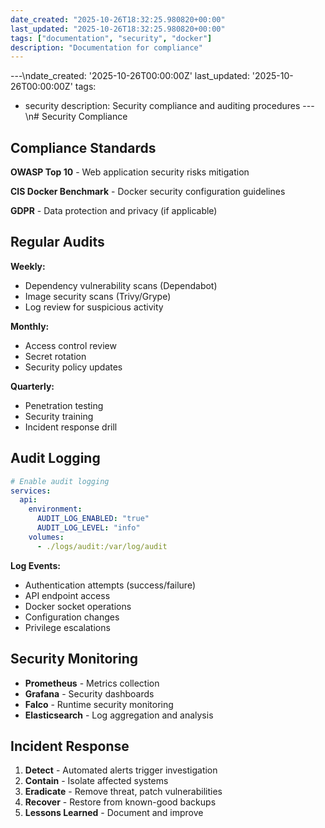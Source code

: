 ```yaml
---
date_created: "2025-10-26T18:32:25.980820+00:00"
last_updated: "2025-10-26T18:32:25.980820+00:00"
tags: ["documentation", "security", "docker"]
description: "Documentation for compliance"
---
```


---\ndate_created: '2025-10-26T00:00:00Z'
last_updated: '2025-10-26T00:00:00Z'
tags:

- security
  description: Security compliance and auditing procedures
  ---\n# Security Compliance

## Compliance Standards

**OWASP Top 10** - Web application security risks mitigation

**CIS Docker Benchmark** - Docker security configuration guidelines

**GDPR** - Data protection and privacy (if applicable)

## Regular Audits

**Weekly:**

- Dependency vulnerability scans (Dependabot)
- Image security scans (Trivy/Grype)
- Log review for suspicious activity

**Monthly:**

- Access control review
- Secret rotation
- Security policy updates

**Quarterly:**

- Penetration testing
- Security training
- Incident response drill

## Audit Logging

```yaml
# Enable audit logging
services:
  api:
    environment:
      AUDIT_LOG_ENABLED: "true"
      AUDIT_LOG_LEVEL: "info"
    volumes:
      - ./logs/audit:/var/log/audit
```

**Log Events:**

- Authentication attempts (success/failure)
- API endpoint access
- Docker socket operations
- Configuration changes
- Privilege escalations

## Security Monitoring

- **Prometheus** - Metrics collection
- **Grafana** - Security dashboards
- **Falco** - Runtime security monitoring
- **Elasticsearch** - Log aggregation and analysis

## Incident Response

1. **Detect** - Automated alerts trigger investigation
2. **Contain** - Isolate affected systems
3. **Eradicate** - Remove threat, patch vulnerabilities
4. **Recover** - Restore from known-good backups
5. **Lessons Learned** - Document and improve
